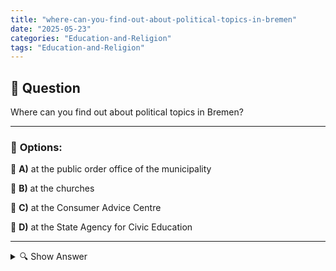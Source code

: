 ```yaml
---
title: "where-can-you-find-out-about-political-topics-in-bremen"
date: "2025-05-23"
categories: "Education-and-Religion"
tags: "Education-and-Religion"
---
```


## 📌 **Question**

Where can you find out about political topics in Bremen?



---

### 📝 **Options:**

🔘 **A)** at the public order office of the municipality

🔘 **B)** at the churches

🔘 **C)** at the Consumer Advice Centre

🔘 **D)** at the State Agency for Civic Education

---

<details>
  <summary>🔍 Show Answer</summary>

  <p>
💡  <b>Correct Answer:</b>  d
  </p>
  <p>
    📖<b>Explanation:</b>
    
  </p>
</details>
